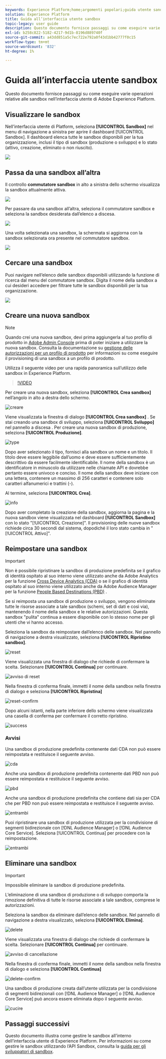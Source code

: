 ```yaml
---
keywords: Experience Platform;home;argomenti popolari;guida utente sandbox;guida sandbox
solution: Experience Platform
title: Guida all’interfaccia utente sandbox
topic-legacy: user guide
description: Questo documento fornisce passaggi su come eseguire varie operazioni relative alle sandbox nell’interfaccia utente di Adobe Experience Platform.
exl-id: b258c822-5182-4217-9d1b-8196d889740f
source-git-commit: a43dd851a5c7ec722e792a0f43d1bb42777f0c15
workflow-type: tm+mt
source-wordcount: '832'
ht-degree: 1%

---
```


# Guida all’interfaccia utente sandbox

Questo documento fornisce passaggi su come eseguire varie operazioni relative alle sandbox nell’interfaccia utente di Adobe Experience Platform.

## Visualizzare le sandbox

Nell’interfaccia utente di Platform, seleziona **[!UICONTROL Sandbox]** nel menu di navigazione a sinistra per aprire il dashboard [!UICONTROL Sandbox]. Il dashboard elenca tutte le sandbox disponibili per la tua organizzazione, inclusi il tipo di sandbox (produzione o sviluppo) e lo stato (attivo, creazione, eliminato o non riuscito).

![](../images/ui/view-sandboxes.png)

## Passa da una sandbox all’altra

Il controllo **commutatore sandbox** in alto a sinistra dello schermo visualizza la sandbox attualmente attiva.

![](../images/ui/sandbox-switcher.png)

Per passare da una sandbox all’altra, seleziona il commutatore sandbox e seleziona la sandbox desiderata dall’elenco a discesa.

![](../images/ui/switcher-menu.png)

Una volta selezionata una sandbox, la schermata si aggiorna con la sandbox selezionata ora presente nel commutatore sandbox.

![](../images/ui/switched.png)

## Cercare una sandbox

Puoi navigare nell’elenco delle sandbox disponibili utilizzando la funzione di ricerca dal menu del commutatore sandbox. Digita il nome della sandbox a cui desideri accedere per filtrare tutte le sandbox disponibili per la tua organizzazione.

![](../images/ui/sandbox-search.png)

## Creare una nuova sandbox

>[!NOTE]
>
>Quando crei una nuova sandbox, devi prima aggiungerla al tuo profilo di prodotto in [Adobe Admin Console](https://adminconsole.adobe.com/) prima di poter iniziare a utilizzare la nuova sandbox. Consulta la documentazione su [gestione delle autorizzazioni per un profilo di prodotto](../../access-control/ui/permissions.md) per informazioni su come eseguire il provisioning di una sandbox a un profilo di prodotto.

Utilizza il seguente video per una rapida panoramica sull’utilizzo delle sandbox in Experience Platform.

>[!VIDEO](https://video.tv.adobe.com/v/29838/?quality=12&learn=on)

Per creare una nuova sandbox, seleziona **[!UICONTROL Crea sandbox]** nell’angolo in alto a destra dello schermo.

![creare](../images/ui/create.png)

Viene visualizzata la finestra di dialogo **[!UICONTROL Crea sandbox]** . Se stai creando una sandbox di sviluppo, seleziona **[!UICONTROL Sviluppo]** nel pannello a discesa . Per creare una nuova sandbox di produzione, seleziona **[!UICONTROL Produzione]**.

![type](../images/ui/type.png)

Dopo aver selezionato il tipo, fornisci alla sandbox un nome e un titolo. Il titolo deve essere leggibile dall’uomo e deve essere sufficientemente descrittivo da essere facilmente identificabile. Il nome della sandbox è un identificatore in minuscolo da utilizzare nelle chiamate API e dovrebbe pertanto essere univoco e conciso. Il nome della sandbox deve iniziare con una lettera, contenere un massimo di 256 caratteri e contenere solo caratteri alfanumerici e trattini (-).

Al termine, seleziona **[!UICONTROL Crea]**.

![info](../images/ui/info.png)

Dopo aver completato la creazione della sandbox, aggiorna la pagina e la nuova sandbox viene visualizzata nel dashboard **[!UICONTROL Sandbox]** con lo stato &quot;[!UICONTROL Creazione]&quot;. Il provisioning delle nuove sandbox richiede circa 30 secondi dal sistema, dopodiché il loro stato cambia in &quot;[!UICONTROL Attivo]&quot;.

## Reimpostare una sandbox

>[!IMPORTANT]
>
>Non è possibile ripristinare la sandbox di produzione predefinita se il grafico di identità ospitato al suo interno viene utilizzato anche da Adobe Analytics per la funzione [Cross Device Analytics (CDA)](https://experienceleague.adobe.com/docs/analytics/components/cda/overview.html?lang=it) o se il grafico di identità ospitato al suo interno viene utilizzato anche da Adobe Audience Manager per la funzione [People Based Destinations (PBD)](https://experienceleague.adobe.com/docs/audience-manager/user-guide/features/destinations/people-based/people-based-destinations-overview.html) .

Se si reimposta una sandbox di produzione o sviluppo, vengono eliminate tutte le risorse associate a tale sandbox (schemi, set di dati e così via), mantenendo il nome della sandbox e le relative autorizzazioni. Questa sandbox &quot;pulita&quot; continua a essere disponibile con lo stesso nome per gli utenti che vi hanno accesso.

Seleziona la sandbox da reimpostare dall’elenco delle sandbox. Nel pannello di navigazione a destra visualizzato, seleziona **[!UICONTROL Ripristino sandbox]**.

![reset](../images/ui/reset.png)

Viene visualizzata una finestra di dialogo che richiede di confermare la scelta. Selezionare **[!UICONTROL Continua]** per continuare.

![avviso di reset](../images/ui/reset-warning.png)

Nella finestra di conferma finale, immetti il nome della sandbox nella finestra di dialogo e seleziona **[!UICONTROL Ripristina]**

![reset-confirm](../images/ui/reset-confirm.png)

Dopo alcuni istanti, nella parte inferiore dello schermo viene visualizzata una casella di conferma per confermare il corretto ripristino.

![success](../images/ui/success.png)

### Avvisi

Una sandbox di produzione predefinita contenente dati CDA non può essere reimpostata e restituisce il seguente avviso.

![cda](../images/ui/cda.png)

Anche una sandbox di produzione predefinita contenente dati PBD non può essere reimpostata e restituisce il seguente avviso.

![pbd](../images/ui/pbd.png)

Anche una sandbox di produzione predefinita che contiene dati sia per CDA che per PBD non può essere reimpostata e restituisce il seguente avviso.

![entrambi](../images/ui/both.png)

Puoi ripristinare una sandbox di produzione utilizzata per la condivisione di segmenti bidirezionale con [!DNL Audience Manager] o [!DNL Audience Core Service]. Seleziona [!UICONTROL Continua] per procedere con la reimpostazione.

![entrambi](../images/ui/seg.png)

## Eliminare una sandbox

>[!IMPORTANT]
>
>Impossibile eliminare la sandbox di produzione predefinita.

L’eliminazione di una sandbox di produzione o di sviluppo comporta la rimozione definitiva di tutte le risorse associate a tale sandbox, comprese le autorizzazioni.

Seleziona la sandbox da eliminare dall’elenco delle sandbox. Nel pannello di navigazione a destra visualizzato, seleziona **[!UICONTROL Elimina]**.

![delete](../images/ui/delete.png)

Viene visualizzata una finestra di dialogo che richiede di confermare la scelta. Selezionare **[!UICONTROL Continua]** per continuare.

![avviso di cancellazione](../images/ui/delete-warning.png)

Nella finestra di conferma finale, immetti il nome della sandbox nella finestra di dialogo e seleziona **[!UICONTROL Continua]**

![delete-confirm](../images/ui/delete-confirm.png)

Una sandbox di produzione creata dall’utente utilizzata per la condivisione di segmenti bidirezionali con [!DNL Audience Manager] o [!DNL Audience Core Service] può ancora essere eliminata dopo il seguente avviso.

![cucire](../images/ui/delete-seg.png)

## Passaggi successivi

Questo documento illustra come gestire le sandbox all’interno dell’interfaccia utente di Experience Platform. Per informazioni su come gestire le sandbox utilizzando l’API Sandbox, consulta la [guida per gli sviluppatori di sandbox](../api/getting-started.md).
